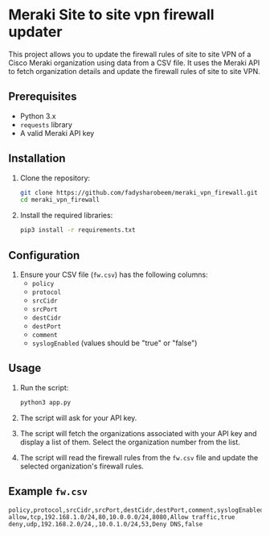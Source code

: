 # Meraki Site to site vpn firewall updater
This project allows you to update the firewall rules of site to site VPN of a Cisco Meraki organization using data from a CSV file. It uses the Meraki API to fetch organization details and update the firewall rules of site to site VPN.

## Prerequisites

- Python 3.x
- `requests` library
- A valid Meraki API key

## Installation

1. Clone the repository:
    ```sh
    git clone https://github.com/fadysharobeem/meraki_vpn_firewall.git
    cd meraki_vpn_firewall
    ```

2. Install the required libraries:
    ```sh
    pip3 install -r requirements.txt
    ```

## Configuration

1. Ensure your CSV file (`fw.csv`) has the following columns:
    - `policy`
    - `protocol`
    - `srcCidr`
    - `srcPort`
    - `destCidr`
    - `destPort`
    - `comment`
    - `syslogEnabled` (values should be "true" or "false")

## Usage

1. Run the script:
    ```sh
    python3 app.py
    ```

2. The script will ask for your API key.

3. The script will fetch the organizations associated with your API key and display a list of them. Select the organization number from the list.

4. The script will read the firewall rules from the `fw.csv` file and update the selected organization's firewall rules.

## Example `fw.csv`

```csv
policy,protocol,srcCidr,srcPort,destCidr,destPort,comment,syslogEnabled
allow,tcp,192.168.1.0/24,80,10.0.0.0/24,8080,Allow traffic,true
deny,udp,192.168.2.0/24,,10.0.1.0/24,53,Deny DNS,false
